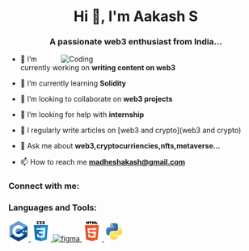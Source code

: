 <h1 align="center">Hi 👋, I'm Aakash S</h1>
<h3 align="center">A passionate web3 enthusiast from India...</h3>
<img align="right" alt="Coding" width="400" src="https://www.google.com/url?sa=i&url=https%3A%2F%2Fgithub.com%2FRustamxon7%2Frustamxon7&psig=AOvVaw1KNjpYoSVTGdH_6CGzgl-n&ust=1668187603888000&source=images&cd=vfe&ved=0CA0QjRxqFwoTCKCjgayRpPsCFQAAAAAdAAAAABAS">

- 🔭 I’m currently working on **writing content on web3**

- 🌱 I’m currently learning **Solidity**

- 👯 I’m looking to collaborate on **web3 projects**

- 🤝 I’m looking for help with **internship**

- 📝 I regularly write articles on [web3 and crypto](web3 and crypto)

- 💬 Ask me about **web3,cryptocurriencies,nfts,metaverse...**

- 📫 How to reach me **madheshakash@gmail.com**

<h3 align="left">Connect with me:</h3>
<p align="left">
</p>

<h3 align="left">Languages and Tools:</h3>
<p align="left"> <a href="https://www.w3schools.com/cpp/" target="_blank" rel="noreferrer"> <img src="https://raw.githubusercontent.com/devicons/devicon/master/icons/cplusplus/cplusplus-original.svg" alt="cplusplus" width="40" height="40"/> </a> <a href="https://www.w3schools.com/css/" target="_blank" rel="noreferrer"> <img src="https://raw.githubusercontent.com/devicons/devicon/master/icons/css3/css3-original-wordmark.svg" alt="css3" width="40" height="40"/> </a> <a href="https://www.figma.com/" target="_blank" rel="noreferrer"> <img src="https://www.vectorlogo.zone/logos/figma/figma-icon.svg" alt="figma" width="40" height="40"/> </a> <a href="https://www.w3.org/html/" target="_blank" rel="noreferrer"> <img src="https://raw.githubusercontent.com/devicons/devicon/master/icons/html5/html5-original-wordmark.svg" alt="html5" width="40" height="40"/> </a> <a href="https://www.python.org" target="_blank" rel="noreferrer"> <img src="https://raw.githubusercontent.com/devicons/devicon/master/icons/python/python-original.svg" alt="python" width="40" height="40"/> </a> </p>
